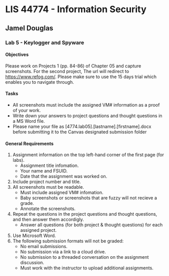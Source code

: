 # LIS 44774 - Information Security

## Jamel Douglas

### Lab 5 - Keylogger and Spyware

#### Objectives 
Please work on Projects 1 (pp. 84-86) of Chapter 05 and capture screenshots. For the second project, The url will redirect to https://www.refog.com/. Please make sure to use the 15 days trial which enables you to navigate through.  

#### Tasks
- All screenshots must include the assigned VM# information as a proof of your work. 
- Write down your answers to project questions and thought questions in a MS Word file.  
- Please name your file as [4774.lab05].[lastname].[firstname].docx before submitting it to the Canvas designated submission folder

#### General Requirements
1. Assignment information on the top left-hand corner of the first page (for labs).
    - Assignment title infomation.
    - Your name and FSUID.
    - Date that the assignment was worked on.
2. Include project number and title.
3. All screenshots must be readable.
    - Must include assigned VM# infomation.
    - Baby screenshots or screenshots that are fuzzy will not recieve a grade.
    - Annotate the screenshots.
4. Repeat the questions in the project questions and thought questions, and then answer them accordigly.
    - Answer all questions (for both project & thought questions) for each assigned project.
5. Use Microsoft Word.
6. The following submission formats will not be graded:
    - No email submissions.
    - No submission via a link to a cloud drive.
    - No submission to a threaded conversation on the assignment discussion.
    - Must work with the instructor to upload additional assignments.